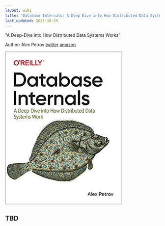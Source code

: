 ```yaml
---
layout: wiki
title: 'Database Internals: A Deep Dive into How Distributed Data Systems Work'
last_updated: 2021-10-25
---
```

"A Deep-Dive into How Distributed Data Systems Works"

Author: Alex Petrov [twitter](https://twitter.com/ifesdjeen) [amazon](https://www.amazon.com/Database-Internals-Deep-Distributed-Systems/dp/1492040347)

[![Book cover](/assets/2021/wiki/db-internals/cover.jpg "Book cover")](/assets/2021/wiki/db-internals/cover.jpg)

## TBD
